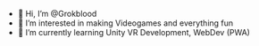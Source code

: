 - 👋 Hi, I’m @Grokblood
- 👀 I’m interested in making Videogames and everything fun
- 🌱 I’m currently learning Unity VR Development, WebDev (PWA)

<!---
Grokblood/Grokblood is a ✨ special ✨ repository because its `README.md` (this file) appears on your GitHub profile.
You can click the Preview link to take a look at your changes.
--->
